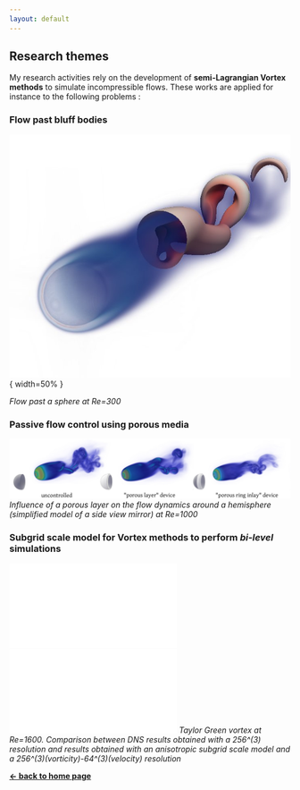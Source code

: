 ```yaml
---
layout: default
---
```


## Research themes

My research activities rely on the development of **semi-Lagrangian Vortex methods** to simulate incompressible flows.
These works are applied for instance to the following problems :

### Flow past bluff bodies 
![Sphere300](/assets/images/sphere300_sideview.jpg){ width=50% }

_Flow past a sphere at Re=300_

### Passive flow control using porous media
![PassiveControl](/assets/images/passive_control_HS.jpg)
_Influence of a porous layer on the flow dynamics around a hemisphere (simplified model of a side view mirror) at Re=1000_

### Subgrid scale model for Vortex methods to perform _bi-level_ simulations
![TG3D](/assets/images/3D_T=8.pdf)
![TGslice](/assets/images/slice_T=8.pdf)
_Taylor Green vortex at Re=1600. Comparison between DNS results obtained
with a 256^(3) resolution and results obtained with an anisotropic subgrid scale model and a 256^(3)(vorticity)-64^(3)(velocity) resolution_

[**← back to home page**](./)
